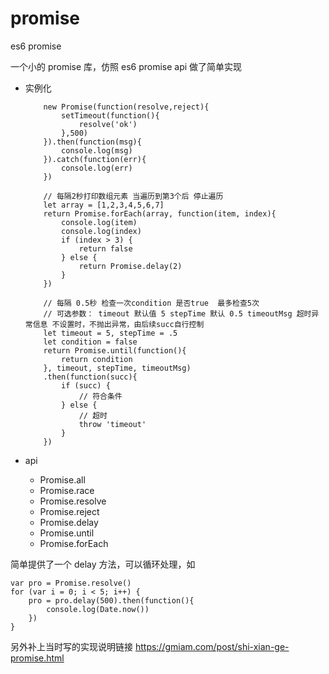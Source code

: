 promise
=======

es6 promise

一个小的 promise 库，仿照 es6 promise api 做了简单实现

- 实例化

    ```
        new Promise(function(resolve,reject){
            setTimeout(function(){
                resolve('ok')
            },500)
        }).then(function(msg){
            console.log(msg)
        }).catch(function(err){
            console.log(err)
        })
    ```

    ```
        // 每隔2秒打印数组元素 当遍历到第3个后 停止遍历
        let array = [1,2,3,4,5,6,7]
        return Promise.forEach(array, function(item, index){
            console.log(item)
            console.log(index)
            if (index > 3) {
                return false
            } else {
                return Promise.delay(2) 
            }
        })
    ```
    
    ```
        // 每隔 0.5秒 检查一次condition 是否true  最多检查5次
        // 可选参数： timeout 默认值 5 stepTime 默认 0.5 timeoutMsg 超时异常信息 不设置时，不抛出异常，由后续succ自行控制
        let timeout = 5, stepTime = .5
        let condition = false
        return Promise.until(function(){
            return condition
        }, timeout, stepTime, timeoutMsg)
        .then(function(succ){
            if (succ) {
                // 符合条件
            } else {
                // 超时
                throw 'timeout'
            }
        })
    ```
- api

    - Promise.all
    - Promise.race
    - Promise.resolve
    - Promise.reject
    - Promise.delay
    - Promise.until
    - Promise.forEach


简单提供了一个 delay 方法，可以循环处理，如

```
var pro = Promise.resolve()
for (var i = 0; i < 5; i++) {
    pro = pro.delay(500).then(function(){
        console.log(Date.now())
    })
}
```

另外补上当时写的实现说明链接 https://gmiam.com/post/shi-xian-ge-promise.html







